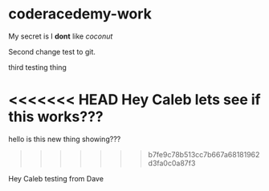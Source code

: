 # coderacedemy-work

My secret is I **dont** like *_coconut_*

Second change test to git. 

third testing thing

<<<<<<< HEAD
Hey Caleb lets see if this works???
=======
hello is this new thing showing???
>>>>>>> b7fe9c78b513cc7b667a68181962d3fa0c0a87f3

Hey Caleb testing from Dave